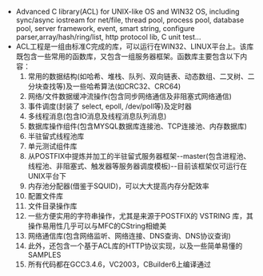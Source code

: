  * Advanced C library(ACL) for UNIX-like OS and WIN32 OS, including sync/async iostream for net/file, thread pool, process pool, database pool, server framework, event, smart string, configure parser,array/hash/ring/list, http protocol lib, C unit test...
  * ACL工程是一组由标准C完成的库，可以运行在WIN32、LINUX平台上。该库既包含一些常用的函数库，又包含一组服务器框架。函数库主要包含以下内容：
    1. 常用的数据结构(如哈希、堆栈、队列、双向链表、动态数组、二叉树、二分块查找等)及一些哈希算法(如CRC32、CRC64)
    1. 网络/文件数据缓冲流操作(包含同步网络通信及非阻塞式网络通信)
    1. 事件调度(封装了 select, epoll, /dev/poll等)及定时器
    1. 多线程消息(包含IO消息及线程消息队列消息)
    1. 数据库操作组件(包含MYSQL数据库连接池、TCP连接池、内存数据库)
    1. 半驻留式线程池库
    1. 单元测试组件库
    1. 从POSTFIX中提炼并加工的半驻留式服务器框架--master(包含进程池、线程池、非阻塞式、触发器等服务器调度模板)--目前该框架仅可运行在UNIX平台下
    1. 内存池分配器(借鉴于SQUID)，可以大大提高内存分配效率
    1. 配置文件库
    1. 文件目录操作库
    1. 一些方便实用的字符串操作，尤其是来源于POSTFIX的 VSTRING 库，其操作易用性几乎可以与MFC的CString相媲美
    1. 网络通信库(包含网络监听、网络连接、DNS查询、DNS协议查询)
    1. 此外，还包含一个基于ACL库的HTTP协议实现，以及一些简单易懂的SAMPLES
    1. 所有代码都在GCC3.4.6，VC2003，CBuilder6上编译通过
